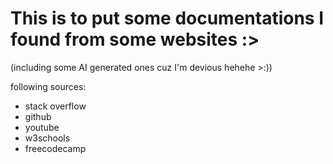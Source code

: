 # This is to put some documentations I found from some websites :> 

(including some AI generated ones cuz I'm devious hehehe >:))

following sources: 
- stack overflow
- github
- youtube
- w3schools
- freecodecamp
